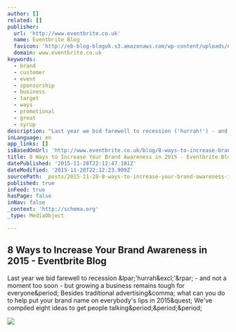 ```yaml
---
author: []
related: []
publisher:
  url: 'http://www.eventbrite.co.uk'
  name: Eventbrite Blog
  favicon: 'http://eb-blog-bloguk.s3.amazonaws.com/wp-content/uploads/eventbrite-badge.png'
  domain: www.eventbrite.co.uk
keywords:
  - brand
  - customer
  - event
  - sponsorship
  - business
  - target
  - ways
  - promotional
  - great
  - syrup
description: "Last year we bid farewell to recession ('hurrah!') - and not a moment too soon - but growing a business remains tough for everyone. Besides traditional advertising, what can you do to help put your brand name on everybody's lips in 2015? We've compiled eight ideas to get people talking..."
inLanguage: en
app_links: []
isBasedOnUrl: 'http://www.eventbrite.co.uk/blog/8-ways-to-increase-brand-awareness/?utm_content=buffer26328&utm_medium=social&utm_source=twitter.com&utm_campaign=buffer'
title: 8 Ways to Increase Your Brand Awareness in 2015 - Eventbrite Blog
datePublished: '2015-11-28T22:12:47.181Z'
dateModified: '2015-11-28T22:12:23.909Z'
sourcePath: _posts/2015-11-28-8-ways-to-increase-your-brand-awareness-in-2015-eventbrite.md
published: true
inFeed: true
hasPage: false
inNav: false
_context: 'http://schema.org'
_type: MediaObject

---
```

<article style=""><h1>8 Ways to Increase Your Brand Awareness in 2015 - Eventbrite Blog</h1><p>Last year we bid farewell to recession &amp;lpar;'hurrah&amp;excl;'&amp;rpar; - and not a moment too soon - but growing a business remains tough for everyone&amp;period; Besides traditional advertising&amp;comma; what can you do to help put your brand name on everybody's lips in 2015&amp;quest; We've compiled eight ideas to get people talking&amp;period;&amp;period;&amp;period;</p><img src="http://eb-blog-bloguk.s3.amazonaws.com/wp-content/uploads/shutterstock_150779663.jpg" /></article>